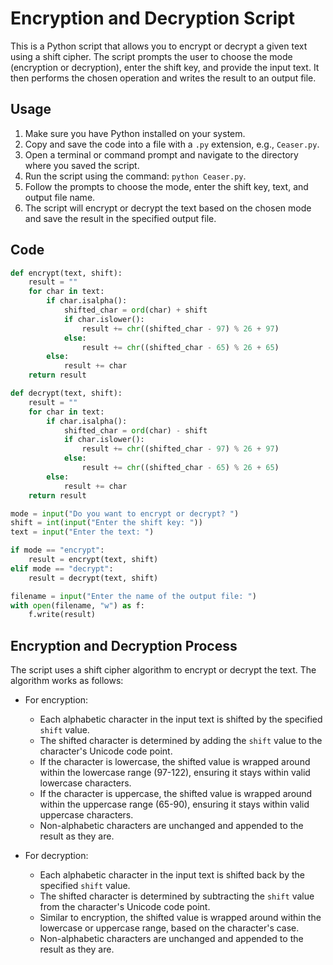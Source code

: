 # Encryption and Decryption Script

This is a Python script that allows you to encrypt or decrypt a given text using a shift cipher. The script prompts the user to choose the mode (encryption or decryption), enter the shift key, and provide the input text. It then performs the chosen operation and writes the result to an output file.

## Usage

1. Make sure you have Python installed on your system.
2. Copy and save the code into a file with a `.py` extension, e.g., `Ceaser.py`.
3. Open a terminal or command prompt and navigate to the directory where you saved the script.
4. Run the script using the command: `python Ceaser.py`.
5. Follow the prompts to choose the mode, enter the shift key, text, and output file name.
6. The script will encrypt or decrypt the text based on the chosen mode and save the result in the specified output file.

## Code

```python
def encrypt(text, shift):
    result = ""
    for char in text:
        if char.isalpha():
            shifted_char = ord(char) + shift
            if char.islower():
                result += chr((shifted_char - 97) % 26 + 97)
            else:
                result += chr((shifted_char - 65) % 26 + 65)
        else:
            result += char
    return result

def decrypt(text, shift):
    result = ""
    for char in text:
        if char.isalpha():
            shifted_char = ord(char) - shift
            if char.islower():
                result += chr((shifted_char - 97) % 26 + 97)
            else:
                result += chr((shifted_char - 65) % 26 + 65)
        else:
            result += char
    return result

mode = input("Do you want to encrypt or decrypt? ")
shift = int(input("Enter the shift key: "))
text = input("Enter the text: ")

if mode == "encrypt":
    result = encrypt(text, shift)
elif mode == "decrypt":
    result = decrypt(text, shift)

filename = input("Enter the name of the output file: ")
with open(filename, "w") as f:
    f.write(result)
```
## Encryption and Decryption Process

The script uses a shift cipher algorithm to encrypt or decrypt the text. The algorithm works as follows:

- For encryption:
  - Each alphabetic character in the input text is shifted by the specified `shift` value.
  - The shifted character is determined by adding the `shift` value to the character's Unicode code point.
  - If the character is lowercase, the shifted value is wrapped around within the lowercase range (97-122), ensuring it stays within valid lowercase characters.
  - If the character is uppercase, the shifted value is wrapped around within the uppercase range (65-90), ensuring it stays within valid uppercase characters.
  - Non-alphabetic characters are unchanged and appended to the result as they are.

- For decryption:
  - Each alphabetic character in the input text is shifted back by the specified `shift` value.
  - The shifted character is determined by subtracting the `shift` value from the character's Unicode code point.
  - Similar to encryption, the shifted value is wrapped around within the lowercase or uppercase range, based on the character's case.
  - Non-alphabetic characters are unchanged and appended to the result as they are.

